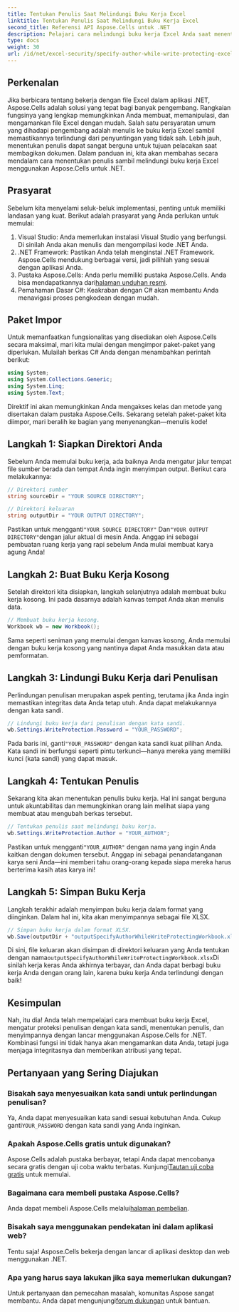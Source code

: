 ```yaml
---
title: Tentukan Penulis Saat Melindungi Buku Kerja Excel
linktitle: Tentukan Penulis Saat Melindungi Buku Kerja Excel
second_title: Referensi API Aspose.Cells untuk .NET
description: Pelajari cara melindungi buku kerja Excel Anda saat menentukan penulis menggunakan Aspose.Cells untuk .NET dalam panduan langkah demi langkah ini.
type: docs
weight: 30
url: /id/net/excel-security/specify-author-while-write-protecting-excel-workbook/
---
```

## Perkenalan

Jika berbicara tentang bekerja dengan file Excel dalam aplikasi .NET, Aspose.Cells adalah solusi yang tepat bagi banyak pengembang. Rangkaian fungsinya yang lengkap memungkinkan Anda membuat, memanipulasi, dan mengamankan file Excel dengan mudah. Salah satu persyaratan umum yang dihadapi pengembang adalah menulis ke buku kerja Excel sambil memastikannya terlindungi dari penyuntingan yang tidak sah. Lebih jauh, menentukan penulis dapat sangat berguna untuk tujuan pelacakan saat membagikan dokumen. Dalam panduan ini, kita akan membahas secara mendalam cara menentukan penulis sambil melindungi buku kerja Excel menggunakan Aspose.Cells untuk .NET.

## Prasyarat

Sebelum kita menyelami seluk-beluk implementasi, penting untuk memiliki landasan yang kuat. Berikut adalah prasyarat yang Anda perlukan untuk memulai:

1. Visual Studio: Anda memerlukan instalasi Visual Studio yang berfungsi. Di sinilah Anda akan menulis dan mengompilasi kode .NET Anda.
2. .NET Framework: Pastikan Anda telah menginstal .NET Framework. Aspose.Cells mendukung berbagai versi, jadi pilihlah yang sesuai dengan aplikasi Anda.
3.  Pustaka Aspose.Cells: Anda perlu memiliki pustaka Aspose.Cells. Anda bisa mendapatkannya dari[halaman unduhan resmi](https://releases.aspose.com/cells/net/).
4. Pemahaman Dasar C#: Keakraban dengan C# akan membantu Anda menavigasi proses pengkodean dengan mudah.

## Paket Impor

Untuk memanfaatkan fungsionalitas yang disediakan oleh Aspose.Cells secara maksimal, mari kita mulai dengan mengimpor paket-paket yang diperlukan. Mulailah berkas C# Anda dengan menambahkan perintah berikut:

```csharp
using System;
using System.Collections.Generic;
using System.Linq;
using System.Text;
```

Direktif ini akan memungkinkan Anda mengakses kelas dan metode yang disertakan dalam pustaka Aspose.Cells. Sekarang setelah paket-paket kita diimpor, mari beralih ke bagian yang menyenangkan—menulis kode!

## Langkah 1: Siapkan Direktori Anda

Sebelum Anda memulai buku kerja, ada baiknya Anda mengatur jalur tempat file sumber berada dan tempat Anda ingin menyimpan output. Berikut cara melakukannya:

```csharp
// Direktori sumber
string sourceDir = "YOUR SOURCE DIRECTORY";

// Direktori keluaran
string outputDir = "YOUR OUTPUT DIRECTORY";
```

 Pastikan untuk mengganti`"YOUR SOURCE DIRECTORY"` Dan`"YOUR OUTPUT DIRECTORY"`dengan jalur aktual di mesin Anda. Anggap ini sebagai pembuatan ruang kerja yang rapi sebelum Anda mulai membuat karya agung Anda!

## Langkah 2: Buat Buku Kerja Kosong

Setelah direktori kita disiapkan, langkah selanjutnya adalah membuat buku kerja kosong. Ini pada dasarnya adalah kanvas tempat Anda akan menulis data.

```csharp
// Membuat buku kerja kosong.
Workbook wb = new Workbook();
```

Sama seperti seniman yang memulai dengan kanvas kosong, Anda memulai dengan buku kerja kosong yang nantinya dapat Anda masukkan data atau pemformatan.

## Langkah 3: Lindungi Buku Kerja dari Penulisan

Perlindungan penulisan merupakan aspek penting, terutama jika Anda ingin memastikan integritas data Anda tetap utuh. Anda dapat melakukannya dengan kata sandi.

```csharp
// Lindungi buku kerja dari penulisan dengan kata sandi.
wb.Settings.WriteProtection.Password = "YOUR_PASSWORD";
```

 Pada baris ini, ganti`"YOUR_PASSWORD"` dengan kata sandi kuat pilihan Anda. Kata sandi ini berfungsi seperti pintu terkunci—hanya mereka yang memiliki kunci (kata sandi) yang dapat masuk.

## Langkah 4: Tentukan Penulis

Sekarang kita akan menentukan penulis buku kerja. Hal ini sangat berguna untuk akuntabilitas dan memungkinkan orang lain melihat siapa yang membuat atau mengubah berkas tersebut.

```csharp
// Tentukan penulis saat melindungi buku kerja.
wb.Settings.WriteProtection.Author = "YOUR_AUTHOR";
```

 Pastikan untuk mengganti`"YOUR_AUTHOR"` dengan nama yang ingin Anda kaitkan dengan dokumen tersebut. Anggap ini sebagai penandatanganan karya seni Anda—ini memberi tahu orang-orang kepada siapa mereka harus berterima kasih atas karya ini!

## Langkah 5: Simpan Buku Kerja

Langkah terakhir adalah menyimpan buku kerja dalam format yang diinginkan. Dalam hal ini, kita akan menyimpannya sebagai file XLSX. 

```csharp
// Simpan buku kerja dalam format XLSX.
wb.Save(outputDir + "outputSpecifyAuthorWhileWriteProtectingWorkbook.xlsx");
```

 Di sini, file keluaran akan disimpan di direktori keluaran yang Anda tentukan dengan nama`outputSpecifyAuthorWhileWriteProtectingWorkbook.xlsx`Di sinilah kerja keras Anda akhirnya terbayar, dan Anda dapat berbagi buku kerja Anda dengan orang lain, karena buku kerja Anda terlindungi dengan baik!

## Kesimpulan

Nah, itu dia! Anda telah mempelajari cara membuat buku kerja Excel, mengatur proteksi penulisan dengan kata sandi, menentukan penulis, dan menyimpannya dengan lancar menggunakan Aspose.Cells for .NET. Kombinasi fungsi ini tidak hanya akan mengamankan data Anda, tetapi juga menjaga integritasnya dan memberikan atribusi yang tepat.

## Pertanyaan yang Sering Diajukan

### Bisakah saya menyesuaikan kata sandi untuk perlindungan penulisan?  
 Ya, Anda dapat menyesuaikan kata sandi sesuai kebutuhan Anda. Cukup ganti`YOUR_PASSWORD` dengan kata sandi yang Anda inginkan.

### Apakah Aspose.Cells gratis untuk digunakan?  
 Aspose.Cells adalah pustaka berbayar, tetapi Anda dapat mencobanya secara gratis dengan uji coba waktu terbatas. Kunjungi[Tautan uji coba gratis](https://releases.aspose.com/) untuk memulai.

### Bagaimana cara membeli pustaka Aspose.Cells?  
 Anda dapat membeli Aspose.Cells melalui[halaman pembelian](https://purchase.aspose.com/buy).

### Bisakah saya menggunakan pendekatan ini dalam aplikasi web?  
Tentu saja! Aspose.Cells bekerja dengan lancar di aplikasi desktop dan web menggunakan .NET.

### Apa yang harus saya lakukan jika saya memerlukan dukungan?  
 Untuk pertanyaan dan pemecahan masalah, komunitas Aspose sangat membantu. Anda dapat mengunjungi[forum dukungan](https://forum.aspose.com/c/cells/9) untuk bantuan.